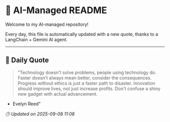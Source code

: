 # 🧠 AI-Managed README

Welcome to my AI-managed repository!

Every day, this file is automatically updated with a new quote, thanks to a LangChain + Gemini AI agent.

---

## 📅 Daily Quote

> "Technology doesn't solve problems, people using technology do.
Faster doesn't always mean better, consider the consequences.
Progress without ethics is just a faster path to disaster.
Innovation should improve lives, not just increase profits.
Don't confuse a shiny new gadget with actual advancement.

- Evelyn Reed"

*🕒 Updated on 2025-09-08 11:08*